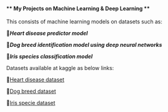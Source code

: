 #### ** My Projects on Machine Learning & Deep Learning **

This consists of machine learning models on datasets such as:

📌***Heart disease predictor model***

📌***Dog breed identification model using deep neural networks***

📌***Iris species classification model***


Datasets available at kaggle as below links:

🔗[Heart disease dataset](https://www.kaggle.com/ronitf/heart-disease-uci)

🔗[Dog breed dataset](https://www.kaggle.com/c/dog-breed-identification/data?select=test)

🔗[Iris specie dataset](https://www.kaggle.com/uciml/iris)
